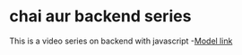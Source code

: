 # chai aur backend series

This is a video series on backend with javascript
-[Model link](https://app.eraser.io/workspace/YtPqZ1VogxGy1jzIDKzj?origin=share)